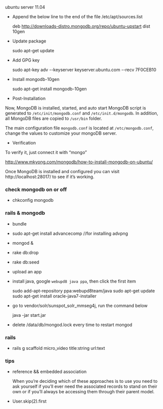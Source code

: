 ubuntu server 11.04

* Append the below line to the end of the file /etc/apt/sources.list
    
    deb http://downloads-distro.mongodb.org/repo/ubuntu-upstart dist 10gen

* Update package

    sudo apt-get update

* Add GPG key

    sudo apt-key adv --keyserver keyserver.ubuntu.com --recv 7F0CEB10

* Install mongodb-10gen

    sudo apt-get install mongodb-10gen

* Post-Installation

Now, MongoDB is installed, started, and auto start MongoDB script is
generated to `/etc/init/mongodb.conf` and `/etc/init.d/mongodb`. In addition, all
MongoDB files are copied to `/usr/bin` folder.

The main configuration file `mongodb.conf` is located at `/etc/mongodb.conf`, 
change the values to customize your mongoDB server.

* Verification

To verify it, just connect it with “mongo”

<http://www.mkyong.com/mongodb/how-to-install-mongodb-on-ubuntu/>

Once MongoDB is installed and configured you can visit http://localhost:28017/
to see if it’s working.

### check mongodb on or off

* chkconfig mongodb

### rails & mongodb

* bundle
* sudo apt-get install advancecomp  //for installing advpng
* mongod &
* rake db:drop
* rake db:seed
* upload an app

* install java, google `webupd8 java ppa`, then click the first item

  sudo add-apt-repository ppa:webupd8team/java
  sudo apt-get update
  sudo apt-get install oracle-java7-installer

* go to vendor/solr/sunspot_solr_mmseg4j, run the command below

  java -jar start.jar

* delete /data/db/mongod.lock every time to restart mongod

### rails

* rails g scaffold micro\_video title:string url:text

### tips

* reference && embedded association

    When you’re deciding which of these approaches is to use you need to ask
    yourself if you’ll ever need the associated records to stand on their own
    or if you’ll always be accessing them through their parent model. 

* User.skip(2).first
  
